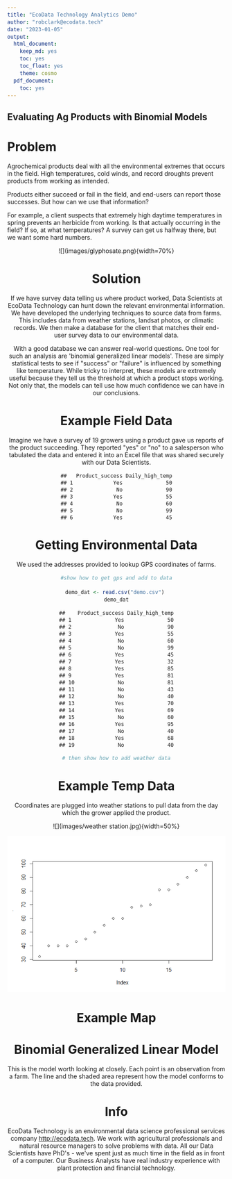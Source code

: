 ```yaml
---
title: "EcoData Technology Analytics Demo"
author: "robclark@ecodata.tech"
date: "2023-01-05"
output:
  html_document:
    keep_md: yes
    toc: yes
    toc_float: yes
    theme: cosmo
  pdf_document:
    toc: yes
---
```






## Evaluating Ag Products with Binomial Models


# Problem
Agrochemical products deal with all the environmental extremes that occurs in the field. High temperatures, cold winds, and record droughts prevent products from working as intended.

Products either succeed or fail in the field, and end-users can report those successes. But how can we use that information?

For example, a client suspects that extremely high daytime temperatures in spring prevents an herbicide from working. Is that actually occurring in the field? If so, at what temperatures? A survey can get us halfway there, but we want some hard numbers.

<center>
![](images/glyphosate.png){width=70%}
<center>

# Solution
If we have survey data telling us where product worked, Data Scientists at EcoData Technology can hunt down the relevant environmental information. We have developed the underlying techniques to source data from farms. This includes data from weather stations, landsat photos, or climatic records. We then make a database for the client that matches their end-user survey data to our environmental data.

With a good database we can answer real-world questions. One tool for such an analysis are 'binomial generalized linear models'. These are simply statistical tests to see if "success" or "failure" is influenced by something like temperature. While tricky to interpret, these models are extremely useful because they tell us the threshold at which a product stops working. Not only that, the models can tell use how much confidence we can have in our conclusions.

# Example Field Data

Imagine we have a survey of 19 growers using a product gave us reports of the product succeeding. They reported "yes" or "no" to a salesperson who tabulated the data and entered it into an Excel file that was shared securely with our Data Scientists.


```
##   Product_success Daily_high_temp
## 1             Yes              50
## 2              No              90
## 3             Yes              55
## 4              No              60
## 5              No              99
## 6             Yes              45
```

# Getting Environmental Data
We used the addresses provided to lookup GPS coordinates of farms. 

```r
#show how to get gps and add to data

demo_dat <- read.csv("demo.csv") 
demo_dat
```

```
##    Product_success Daily_high_temp
## 1              Yes              50
## 2               No              90
## 3              Yes              55
## 4               No              60
## 5               No              99
## 6              Yes              45
## 7              Yes              32
## 8              Yes              85
## 9              Yes              81
## 10              No              81
## 11              No              43
## 12              No              40
## 13             Yes              70
## 14             Yes              69
## 15              No              60
## 16             Yes              95
## 17              No              40
## 18             Yes              68
## 19              No              40
```

```r
# then show how to add weather data
```

# Example Temp Data

Coordinates are plugged into weather stations to pull data from the day which the grower applied the product.

<center>

![](images/weather station.jpg){width=50%}
<center>


![](Evaluating-Ag-Products-with-Binomial-Models_files/figure-html/points-1.png)<!-- -->

# Example Map



# Binomial Generalized Linear Model

This is the model worth looking at closely. Each point is an observation from a farm. The line and the shaded area represent how the model conforms to the data provided.




# Info
EcoData Technology is an environmental data science professional services company <http://ecodata.tech>. We work with agricultural professionals and natural resource managers to solve problems with data. All our Data Scientists have PhD's - we've spent just as much time in the field as in front of a computer. Our Business Analysts have real industry experience with plant protection and financial technology.

